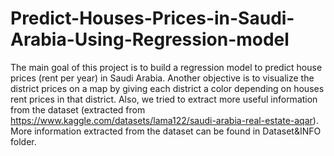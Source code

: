 # Predict-Houses-Prices-in-Saudi-Arabia-Using-Regression-model
The main goal of this project is to build a regression model to predict house prices (rent per year) in Saudi Arabia.
Another objective is to visualize the district prices on a map by giving each district a color depending on houses rent prices in that district.
Also, we tried to extract more useful information from the dataset (extracted from https://www.kaggle.com/datasets/lama122/saudi-arabia-real-estate-aqar).
More information extracted from the dataset can be found in Dataset&INFO folder.
